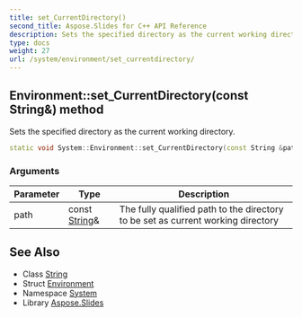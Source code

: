 ```yaml
---
title: set_CurrentDirectory()
second_title: Aspose.Slides for C++ API Reference
description: Sets the specified directory as the current working directory.
type: docs
weight: 27
url: /system/environment/set_currentdirectory/
---
```

## Environment::set_CurrentDirectory(const String\&) method


Sets the specified directory as the current working directory.

```cpp
static void System::Environment::set_CurrentDirectory(const String &path)
```


### Arguments

| Parameter | Type | Description |
| --- | --- | --- |
| path | const [String](../../string/)\& | The fully qualified path to the directory to be set as current working directory |

## See Also

* Class [String](../../string/)
* Struct [Environment](../)
* Namespace [System](../../)
* Library [Aspose.Slides](../../../)